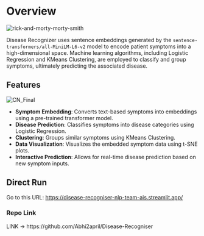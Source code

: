 <h1>Overview</h1>
<img src="https://github.com/user-attachments/assets/3a780226-bb0c-425a-9316-3872f465b5ad" alt="rick-and-morty-morty-smith" />

<p>Disease Recognizer uses sentence embeddings generated by the <code>sentence-transformers/all-MiniLM-L6-v2</code> model to encode patient symptoms into a high-dimensional space. Machine learning algorithms, including Logistic Regression and KMeans Clustering, are employed to classify and group symptoms, ultimately predicting the associated disease.</p>

<h2>Features</h2>
<img src="https://github.com/user-attachments/assets/055eb59d-6561-4f9e-9797-db6f97202dc2" alt="CN_Final" />

<ul>
    <li><strong>Symptom Embedding</strong>: Converts text-based symptoms into embeddings using a pre-trained transformer model.</li>
    <li><strong>Disease Prediction</strong>: Classifies symptoms into disease categories using Logistic Regression.</li>
    <li><strong>Clustering</strong>: Groups similar symptoms using KMeans Clustering.</li>
    <li><strong>Data Visualization</strong>: Visualizes the embedded symptom data using t-SNE plots.</li>
    <li><strong>Interactive Prediction</strong>: Allows for real-time disease prediction based on new symptom inputs.</li>
</ul>

<h2>Direct Run</h2>
<p>Go to this URL: <a href="https://disease-recogniser-nlp-team-ais.streamlit.app/">https://disease-recogniser-nlp-team-ais.streamlit.app/</a></p>

<h3>Repo Link</h3>
<p>LINK -> https://github.com/Abhi2april/Disease-Recogniser</p>
